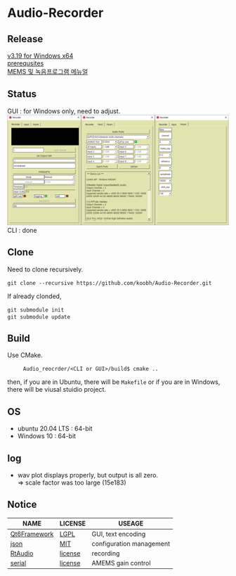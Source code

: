 # Audio-Recorder

## Release
[v3.19 for Windows x64](https://drive.google.com/file/d/1c0j-6CEIId3ap8BVkgtD-DGBj0h3p_Gs/view?usp=sharing)      
[prerequsites](https://drive.google.com/drive/folders/1Lmk2U6LRkfHrNPbzh9A4GqUlnlBc-9yk?usp=sharing)      
[MEMS 및 녹음프로그램 메뉴얼](https://docs.google.com/document/d/1bU2l6bipMt-IezbR00lmAWUkCuw_twWNZXcia8pNJNI/edit?usp=sharing)  
   
## Status   
GUI : for Windows only, need to adjust.      
![GUI](doc/Recorder.png)
CLI : done
  
## Clone   
  
Need to clone recursively.  
```
git clone --recursive https://github.com/koobh/Audio-Recorder.git
```
If already clonded,  
```
git submodule init  
git submodule update
```  
  
## Build  
Use CMake.  

```
	 Audio_reocrder/<CLI or GUI>/build$ cmake ..  
```   
then, if you are in Ubuntu, there will be ```Makefile``` or if you are in Windows, there will be viusal stuidio project.   
  
## OS    
+ ubuntu 20.04 LTS : 64-bit   
+ Windows 10 : 64-bit  

## log  
+ wav plot displays properly, but output is all zero.  
=>  scale factor was too large (15e183) 
 
## Notice
|NAME|LICENSE|USEAGE|
|---|---|---|
[Qt6Framework](https://www.qt.io)|[LGPL](https://www.qt.io/terms-conditions/)|GUI, text encoding   
[json](https://github.com/nlohmann/json)|[MIT](https://github.com/nlohmann/json/blob/develop/LICENSE.MIT)| configuration management     
[RtAudio](https://www.music.mcgill.ca/~gary/rtaudio/) |[license](https://www.music.mcgill.ca/~gary/rtaudio/license.html)| recording     
[serial](https://github.com/wjwwood/serial)|[license](https://github.com/wjwwood/serial#license)| AMEMS gain control  
